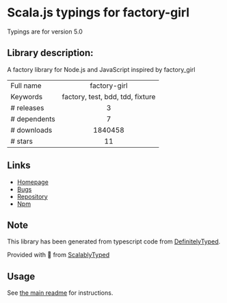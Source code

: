 
# Scala.js typings for factory-girl

Typings are for version 5.0

## Library description:
A factory library for Node.js and JavaScript inspired by factory_girl

|                    |                 |
| ------------------ | :-------------: |
| Full name          | factory-girl |
| Keywords           | factory, test, bdd, tdd, fixture |
| # releases         | 3 |
| # dependents       | 7 |
| # downloads        | 1840458 |
| # stars            | 11 |

## Links
- [Homepage](https://github.com/aexmachina/factory-girl#readme)
- [Bugs](http://github.com/aexmachina/factory-girl/issues)
- [Repository](https://github.com/aexmachina/factory-girl)
- [Npm](https://www.npmjs.com/package/factory-girl)
    


## Note
This library has been generated from typescript code from [DefinitelyTyped](https://definitelytyped.org).

Provided with :purple_heart: from [ScalablyTyped](https://github.com/oyvindberg/ScalablyTyped)

## Usage
See [the main readme](../../readme.md) for instructions.


